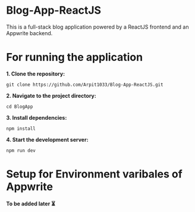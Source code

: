 # Blog-App-ReactJS
 This is a full-stack blog application powered by a ReactJS frontend and an Appwrite backend.
# For running the application
**1. Clone the repository:**
```
git clone https://github.com/Arpit1033/Blog-App-ReactJS.git
```
**2. Navigate to the project directory:**
```
cd BlogApp
```
**3. Install dependencies:**
```
npm install
```
**4. Start the development server:**
```
npm run dev
```
# Setup for Environment varibales of Appwrite
**To be added later ⏳**
